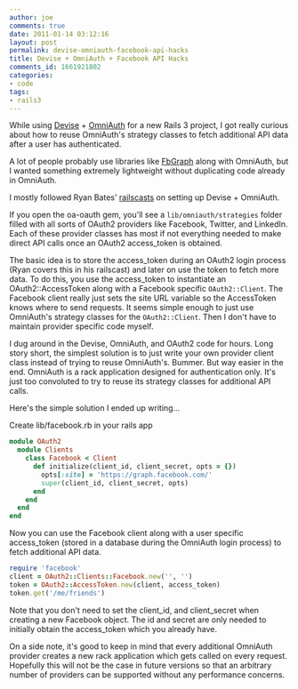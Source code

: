 ```yaml
---
author: joe
comments: true
date: 2011-01-14 03:12:16
layout: post
permalink: devise-omniauth-facebook-api-hacks
title: Devise + OmniAuth + Facebook API Hacks
comments_id: 1661921802
categories:
- code
tags:
- rails3
---
```


While using [Devise](https://github.com/plataformatec/devise) + [OmniAuth](https://github.com/intridea/omniauth) for a new Rails 3 project, I got really curious about how to reuse OmniAuth's strategy classes to fetch additional API data after a user has authenticated.

A lot of people probably use libraries like [FbGraph](https://github.com/nov/fb_graph) along with OmniAuth, but I wanted something extremely lightweight without duplicating code already in OmniAuth.

I mostly followed Ryan Bates' [railscasts](http://railscasts.com/episodes/235-omniauth-part-1) on setting up Devise + OmniAuth.

If you open the oa-oauth gem, you'll see a `lib/omniauth/strategies` folder filled with all sorts of OAuth2 providers like Facebook, Twitter, and LinkedIn. Each of these provider classes has most if not everything needed to make direct API calls once an OAuth2 access_token is obtained.

The basic idea is to store the access_token during an OAuth2 login process (Ryan covers this in his railscast) and later on use the token to fetch more data. To do this, you use the access_token to instantiate an OAuth2::AccessToken along with a Facebook specific `OAuth2::Client`. The Facebook client really just sets the site URL variable so the AccessToken knows where to send requests. It seems simple enough to just use OmniAuth's strategy classes for the `OAuth2::Client`. Then I don't have to maintain provider specific code myself.

I dug around in the Devise, OmniAuth, and OAuth2 code for hours.  Long story short, the simplest solution is to just write your own provider client class instead of trying to reuse OmniAuth's. Bummer. But way easier in the end. OmniAuth is a rack application designed for authentication only. It's just too convoluted to try to reuse its strategy classes for additional API calls.

Here's the simple solution I ended up writing...

Create lib/facebook.rb in your rails app

```ruby
module OAuth2
  module Clients
    class Facebook < Client
      def initialize(client_id, client_secret, opts = {})
        opts[:site] = 'https://graph.facebook.com/'
        super(client_id, client_secret, opts)
      end
    end
  end
end
```

Now you can use the Facebook client along with a user specific access_token (stored in a database during the OmniAuth login process) to fetch additional API data.

```ruby
require 'facebook'
client = OAuth2::Clients::Facebook.new('', '')
token = OAuth2::AccessToken.new(client, access_token)
token.get('/me/friends')
```

Note that you don't need to set the client_id, and client_secret when creating a new Facebook object. The id and secret are only needed to initially obtain the access_token which you already have.

On a side note, it's good to keep in mind that every additional OmniAuth provider creates a new rack application which gets called on every request. Hopefully this will not be the case in future versions so that an arbitrary number of providers can be supported without any performance concerns.

